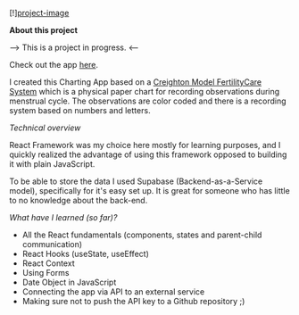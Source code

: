 [!][project-image](./src/assets/start-page.jpg)

**About this project**

--> This is a project in progress. <--

Check out the app [here](https://susi189.github.io/react-charting-app/).

I created this Charting App based on a [Creighton Model FertilityCare System](https://creightonmodel.com/background/) which is a physical paper chart for recording observations during menstrual cycle. The observations are color coded and there is a recording system based on numbers and letters.

_Technical overview_

React Framework was my choice here mostly for learning purposes, and I quickly realized the advantage of using this framework opposed to building it with plain JavaScript.

To be able to store the data I used Supabase (Backend-as-a-Service model), specifically for it's easy set up. It is great for someone who has little to no knowledge about the back-end.

_What have I learned (so far)?_

- All the React fundamentals (components, states and parent-child communication)
- React Hooks (useState, useEffect)
- React Context
- Using Forms
- Date Object in JavaScript
- Connecting the app via API to an external service
- Making sure not to push the API key to a Github repository ;)
